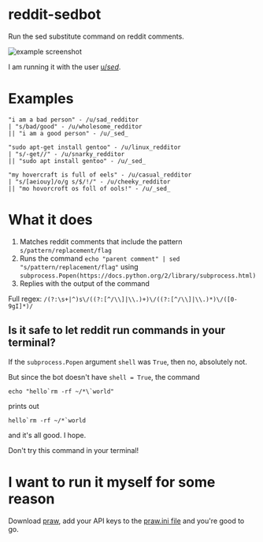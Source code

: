 # reddit-sedbot

Run the sed substitute command on reddit comments.

![example screenshot](https://i.imgur.com/TksQZdg.png)

I am running it with the user [u/_sed_](https://www.reddit.com/user/_sed_).

# Examples

    "i am a bad person" - /u/sad_redditor
    | "s/bad/good" - /u/wholesome_redditor
    || "i am a good person" - /u/_sed_

    "sudo apt-get install gentoo" - /u/linux_redditor
    | "s/-get//" - /u/snarky_redditor
    || "sudo apt install gentoo" - /u/_sed_

    "my hovercraft is full of eels" - /u/casual_redditor
    | "s/[aeiouy]/o/g s/$/!/" - /u/cheeky_redditor
    || "mo hovorcroft os foll of ools!" - /u/_sed_

# What it does

1. Matches reddit comments that include the pattern `s/pattern/replacement/flag` 
2. Runs the command `echo "parent comment" | sed "s/pattern/replacement/flag"` using `subprocess.Popen(https://docs.python.org/2/library/subprocess.html)`
3. Replies with the output of the command

Full regex: `/(?:\s+|^)s\/((?:[^/\\]|\\.)+)\/((?:[^/\\]|\\.)*)\/([0-9gI]*)/`

## Is it safe to let reddit run commands in your terminal?

If the `subprocess.Popen` argument `shell` was `True`, then no, absolutely not.

But since the bot doesn't have `shell = True`, the command

    echo "hello`rm -rf ~/*\`world"

prints out

    hello`rm -rf ~/*`world

and it's all good. I hope.

Don't try this command in your terminal!

# I want to run it myself for some reason

Download [praw](https://praw.readthedocs.io/en/latest/), add your API keys to the [praw.ini file](https://github.com/ndri/reddit-sedbot/blob/master/praw.ini) and you're good to go.
